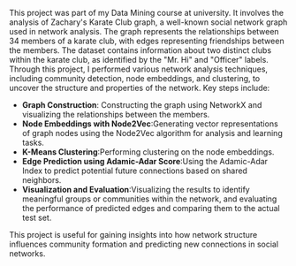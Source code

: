 This project was part of my Data Mining course at university. It involves the analysis of Zachary's Karate Club graph, a well-known social network graph used in network analysis. The graph represents the relationships between 34 members of a karate club, with edges representing friendships between the members. The dataset contains information about two distinct clubs within the karate club, as identified by the "Mr. Hi" and "Officer" labels.  
Through this project, I performed various network analysis techniques, including community detection, node embeddings, and clustering, to uncover the structure and properties of the network. Key steps include:

* **Graph Construction**: Constructing the graph using NetworkX and visualizing the relationships between the members.  
* **Node Embeddings with Node2Vec**:Generating vector representations of graph nodes using the Node2Vec algorithm for analysis and learning tasks.  
* **K-Means Clustering**:Performing clustering on the node embeddings.  
* **Edge Prediction using Adamic-Adar Score**:Using the Adamic-Adar Index to predict potential future connections based on shared neighbors.  
* **Visualization and Evaluation**:Visualizing the results to identify meaningful groups or communities within the network, and evaluating the performance of predicted edges and comparing them to the actual test set.

This project is useful for gaining insights into how network structure influences community formation and predicting new connections in social networks.


